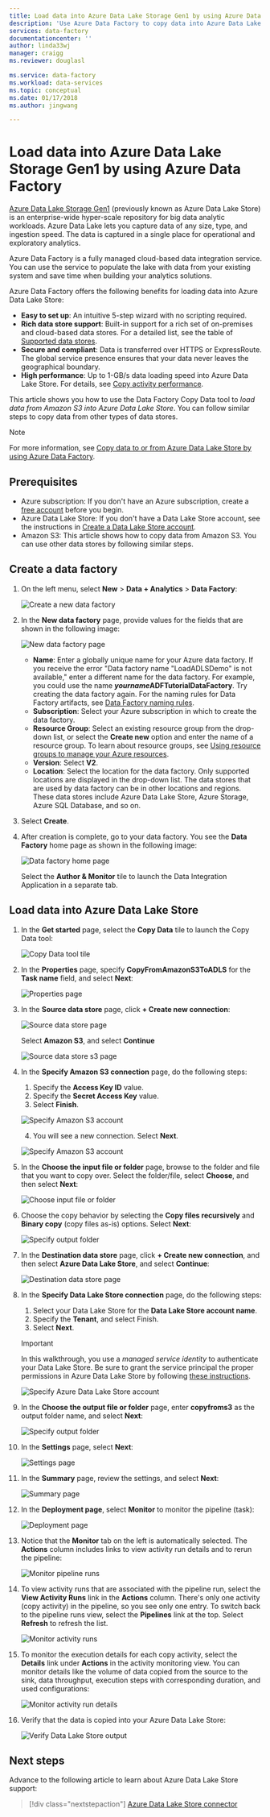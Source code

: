 ```yaml
---
title: Load data into Azure Data Lake Storage Gen1 by using Azure Data Factory | Microsoft Docs
description: 'Use Azure Data Factory to copy data into Azure Data Lake Storage Gen1'
services: data-factory
documentationcenter: ''
author: linda33wj
manager: craigg
ms.reviewer: douglasl

ms.service: data-factory
ms.workload: data-services
ms.topic: conceptual
ms.date: 01/17/2018
ms.author: jingwang

---
```

# Load data into Azure Data Lake Storage Gen1 by using Azure Data Factory

[Azure Data Lake Storage Gen1](../data-lake-store/data-lake-store-overview.md) (previously known as Azure Data Lake Store) is an enterprise-wide hyper-scale repository for big data analytic workloads. Azure Data Lake lets you capture data of any size, type, and ingestion speed. The data is captured in a single place for operational and exploratory analytics.

Azure Data Factory is a fully managed cloud-based data integration service. You can use the service to populate the lake with data from your existing system and save time when building your analytics solutions.

Azure Data Factory offers the following benefits for loading data into Azure Data Lake Store:

* **Easy to set up**: An intuitive 5-step wizard with no scripting required.
* **Rich data store support**: Built-in support for a rich set of on-premises and cloud-based data stores. For a detailed list, see the table of [Supported data stores](copy-activity-overview.md#supported-data-stores-and-formats).
* **Secure and compliant**: Data is transferred over HTTPS or ExpressRoute. The global service presence ensures that your data never leaves the geographical boundary.
* **High performance**: Up to 1-GB/s data loading speed into Azure Data Lake Store. For details, see [Copy activity performance](copy-activity-performance.md).

This article shows you how to use the Data Factory Copy Data tool to _load data from Amazon S3 into Azure Data Lake Store_. You can follow similar steps to copy data from other types of data stores.

> [!NOTE]
> For more information, see [Copy data to or from Azure Data Lake Store by using Azure Data Factory](connector-azure-data-lake-store.md).
## Prerequisites

* Azure subscription: If you don't have an Azure subscription, create a [free account](https://azure.microsoft.com/free/) before you begin.
* Azure Data Lake Store: If you don't have a Data Lake Store account, see the instructions in [Create a Data Lake Store account](../data-lake-store/data-lake-store-get-started-portal.md#create-an-azure-data-lake-store-account).
* Amazon S3: This article shows how to copy data from Amazon S3. You can use other data stores by following similar steps.

## Create a data factory

1. On the left menu, select **New** > **Data + Analytics** > **Data Factory**:
   
   ![Create a new data factory](./media/load-data-into-azure-data-lake-store/new-azure-data-factory-menu.png)
2. In the **New data factory** page, provide values for the fields that are shown in the following image: 
      
   ![New data factory page](./media/load-data-into-azure-data-lake-store//new-azure-data-factory.png)
 
    * **Name**: Enter a globally unique name for your Azure data factory. If you receive the error "Data factory name \"LoadADLSDemo\" is not available," enter a different name for the data factory. For example, you could use the name _**yourname**_**ADFTutorialDataFactory**. Try creating the data factory again. For the naming rules for Data Factory artifacts, see [Data Factory naming rules](naming-rules.md).
    * **Subscription**: Select your Azure subscription in which to create the data factory. 
    * **Resource Group**: Select an existing resource group from the drop-down list, or select the **Create new** option and enter the name of a resource group. To learn about resource groups, see [Using resource groups to manage your Azure resources](../azure-resource-manager/resource-group-overview.md).  
    * **Version**: Select **V2**.
    * **Location**: Select the location for the data factory. Only supported locations are displayed in the drop-down list. The data stores that are used by data factory can be in other locations and regions. These data stores include Azure Data Lake Store, Azure Storage, Azure SQL Database, and so on.

3. Select **Create**.
4. After creation is complete, go to your data factory. You see the **Data Factory** home page as shown in the following image: 
   
   ![Data factory home page](./media/load-data-into-azure-data-lake-store/data-factory-home-page.png)

   Select the **Author & Monitor** tile to launch the Data Integration Application in a separate tab.

## Load data into Azure Data Lake Store

1. In the **Get started** page, select the **Copy Data** tile to launch the Copy Data tool: 

   ![Copy Data tool tile](./media/load-data-into-azure-data-lake-store/copy-data-tool-tile.png)
2. In the **Properties** page, specify **CopyFromAmazonS3ToADLS** for the **Task name** field, and select **Next**:

    ![Properties page](./media/load-data-into-azure-data-lake-store/copy-data-tool-properties-page.png)
3. In the **Source data store** page, click **+ Create new connection**:

    ![Source data store page](./media/load-data-into-azure-data-lake-store/source-data-store-page.png)
	
	Select **Amazon S3**, and select **Continue**
	
	![Source data store s3 page](./media/load-data-into-azure-data-lake-store/source-data-store-page-s3.png)
	
4. In the **Specify Amazon S3 connection** page, do the following steps: 
   1. Specify the **Access Key ID** value.
   2. Specify the **Secret Access Key** value.
   3. Select **Finish**.
   
   ![Specify Amazon S3 account](./media/load-data-into-azure-data-lake-store/specify-amazon-s3-account.png)
   
   4. You will see a new connection. Select **Next**.
   
   ![Specify Amazon S3 account](./media/load-data-into-azure-data-lake-store/specify-amazon-s3-account-created.png)
   
5. In the **Choose the input file or folder** page, browse to the folder and file that you want to copy over. Select the folder/file, select **Choose**, and then select **Next**:

    ![Choose input file or folder](./media/load-data-into-azure-data-lake-store/choose-input-folder.png)

6. Choose the copy behavior by selecting the **Copy files recursively** and **Binary copy** (copy files as-is) options. Select **Next**:

    ![Specify output folder](./media/load-data-into-azure-data-lake-store/specify-binary-copy.png)
	
7. In the **Destination data store** page, click **+ Create new connection**, and then select **Azure Data Lake Store**, and select **Continue**:

    ![Destination data store page](./media/load-data-into-azure-data-lake-store/destination-data-storage-page.png)

8. In the **Specify Data Lake Store connection** page, do the following steps: 

   1. Select your Data Lake Store for the **Data Lake Store account name**.
   2. Specify the **Tenant**, and select Finish.
   3. Select **Next**.
   
   > [!IMPORTANT]
   > In this walkthrough, you use a _managed service identity_ to authenticate your Data Lake Store. Be sure to grant the service principal the proper permissions in Azure Data Lake Store by following [these instructions](connector-azure-data-lake-store.md#using-managed-service-identity-authentication).
   
   ![Specify Azure Data Lake Store account](./media/load-data-into-azure-data-lake-store/specify-adls.png)
9. In the **Choose the output file or folder** page, enter **copyfroms3** as the output folder name, and select **Next**: 

    ![Specify output folder](./media/load-data-into-azure-data-lake-store/specify-adls-path.png)

10. In the **Settings** page, select **Next**:

    ![Settings page](./media/load-data-into-azure-data-lake-store/copy-settings.png)
11. In the **Summary** page, review the settings, and select **Next**:

    ![Summary page](./media/load-data-into-azure-data-lake-store/copy-summary.png)
12. In the **Deployment page**, select **Monitor** to monitor the pipeline (task):

    ![Deployment page](./media/load-data-into-azure-data-lake-store/deployment-page.png)
13. Notice that the **Monitor** tab on the left is automatically selected. The **Actions** column includes links to view activity run details and to rerun the pipeline:

    ![Monitor pipeline runs](./media/load-data-into-azure-data-lake-store/monitor-pipeline-runs.png)
14. To view activity runs that are associated with the pipeline run, select the **View Activity Runs** link in the **Actions** column. There's only one activity (copy activity) in the pipeline, so you see only one entry. To switch back to the pipeline runs view, select the **Pipelines** link at the top. Select **Refresh** to refresh the list. 

    ![Monitor activity runs](./media/load-data-into-azure-data-lake-store/monitor-activity-runs.png)

15. To monitor the execution details for each copy activity, select the **Details** link under **Actions** in the activity monitoring view. You can monitor details like the volume of data copied from the source to the sink, data throughput, execution steps with corresponding duration, and used configurations:

    ![Monitor activity run details](./media/load-data-into-azure-data-lake-store/monitor-activity-run-details.png)

16. Verify that the data is copied into your Azure Data Lake Store: 

    ![Verify Data Lake Store output](./media/load-data-into-azure-data-lake-store/adls-copy-result.png)

## Next steps

Advance to the following article to learn about Azure Data Lake Store support: 

> [!div class="nextstepaction"]
>[Azure Data Lake Store connector](connector-azure-data-lake-store.md)
